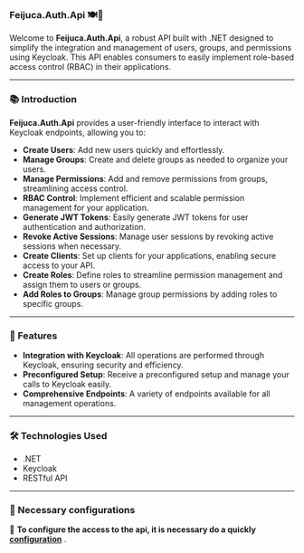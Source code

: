 ### Feijuca.Auth.Api 🍽️🔐

Welcome to **Feijuca.Auth.Api**, a robust API built with .NET designed to simplify the integration and management of users, groups, and permissions using Keycloak. This API enables consumers to easily implement role-based access control (RBAC) in their applications.

---

### 📚 Introduction

**Feijuca.Auth.Api** provides a user-friendly interface to interact with Keycloak endpoints, allowing you to:

- **Create Users**: Add new users quickly and effortlessly.
- **Manage Groups**: Create and delete groups as needed to organize your users.
- **Manage Permissions**: Add and remove permissions from groups, streamlining access control.
- **RBAC Control**: Implement efficient and scalable permission management for your application.
- **Generate JWT Tokens**: Easily generate JWT tokens for user authentication and authorization.
- **Revoke Active Sessions**: Manage user sessions by revoking active sessions when necessary.
- **Create Clients**: Set up clients for your applications, enabling secure access to your API.
- **Create Roles**: Define roles to streamline permission management and assign them to users or groups.
- **Add Roles to Groups**: Manage group permissions by adding roles to specific groups.

---

### 🚀 Features

- **Integration with Keycloak**: All operations are performed through Keycloak, ensuring security and efficiency.
- **Preconfigured Setup**: Receive a preconfigured setup and manage your calls to Keycloak easily.
- **Comprehensive Endpoints**: A variety of endpoints available for all management operations.
---

### 🛠️ Technologies Used

- .NET
- Keycloak
- RESTful API

---
### 📑 Necessary configurations

🔗 **To configure the access to the api, it is necessary do a quickly [configuration](/Feijuca.Auth/docs/keycloakMandatoryConfigs.html)** .

